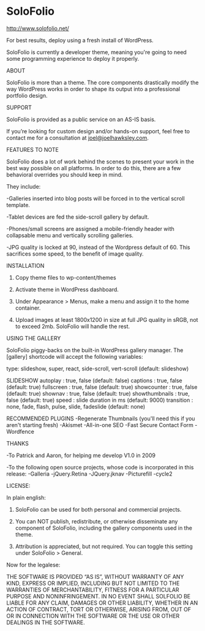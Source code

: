SoloFolio
=========
http://www.solofolio.net/

For best results, deploy using a fresh install of WordPress.

SoloFolio is currently a developer theme, meaning you're going to need some programming experience to deploy it properly.

ABOUT

SoloFolio is more than a theme. The core components drastically modify the way WordPress works in order to shape its output into a professional portfolio design. 

SUPPORT

SoloFolio is provided as a public service on an AS-IS basis. 

If you’re looking for custom design and/or hands-on support, feel free to contact me for a consultation at joel@joelhawksley.com.


FEATURES TO NOTE

SoloFolio does a lot of work behind the scenes to present your work in the best way possible on all platforms. In order to do this, there are a few behavioral overrides you should keep in mind. 

They include:

-Galleries inserted into blog posts will be forced in to the vertical scroll template.

-Tablet devices are fed the side-scroll gallery by default.

-Phones/small screens are assigned a mobile-friendly header with collapsable menu and vertically scrolling galleries.

-JPG quality is locked at 90, instead of the Wordpress default of 60. This sacrifices some speed, to the benefit of image quality.

INSTALLATION

1. Copy theme files to wp-content/themes

2. Activate theme in WordPress dashboard.

3. Under Appearance > Menus, make a menu and assign it to the home container.

4. Upload images at least 1800x1200 in size at full JPG quality in sRGB, not to exceed 2mb. SoloFolio will handle the rest. 

USING THE GALLERY

SoloFolio piggy-backs on the built-in WordPress gallery manager. The [gallery] shortcode will accept the following variables:


type: slideshow, super, react, side-scroll, vert-scroll (default: slideshow)

SLIDESHOW
autoplay : true, false (default: false)
captions : true, false (default: true)
fullscreen : true, false (default: true)
showcounter : true, false (default: true)
shownav : true, false (default: true)
showthumbnails : true, false (default: true)
speed : slide duration in ms (default: 9000)
transition : none, fade, flash, pulse, slide, fadeslide (default: none)	

RECOMMENDED PLUGINS
-Regenerate Thumbnails (you'll need this if you aren't starting fresh)
-Akismet
-All-in-one SEO
-Fast Secure Contact Form
-Wordfence


THANKS

-To Patrick and Aaron, for helping me develop V1.0 in 2009

-To the following open source projects, whose code is incorporated in this release:
	-Galleria
	-jQuery.Retina
	-JQuery.jknav
	-Picturefill
	-cycle2


LICENSE:

In plain english:

1. SoloFolio can be used for both personal and commercial projects.

2. You can NOT publish, redistribute, or otherwise disseminate any component of SoloFolio, including the gallery components used in the theme.

3. Attribution is appreciated, but not required. You can toggle this setting under SoloFolio > General.
 
Now for the legalese:

THE SOFTWARE IS PROVIDED “AS IS”, WITHOUT WARRANTY OF ANY KIND, EXPRESS OR IMPLIED, INCLUDING BUT NOT LIMITED TO THE WARRANTIES OF MERCHANTABILITY, FITNESS FOR A PARTICULAR PURPOSE AND NONINFRINGEMENT. IN NO EVENT SHALL SOLFOLIO BE LIABLE FOR ANY CLAIM, DAMAGES OR OTHER LIABILITY, WHETHER IN AN ACTION OF CONTRACT, TORT OR OTHERWISE, ARISING FROM, OUT OF OR IN CONNECTION WITH THE SOFTWARE OR THE USE OR OTHER DEALINGS IN THE SOFTWARE.
